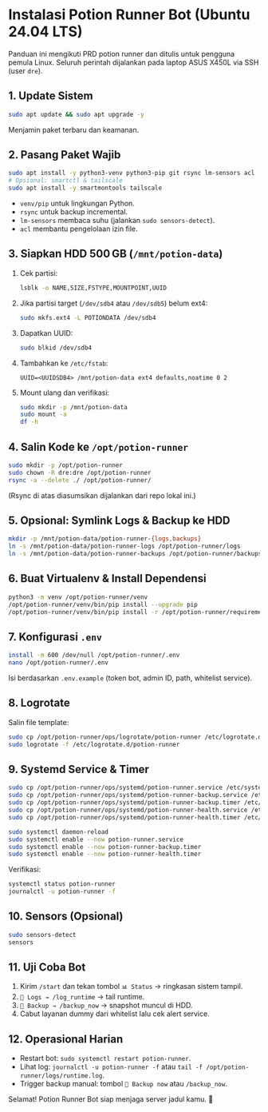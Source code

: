 # Instalasi Potion Runner Bot (Ubuntu 24.04 LTS)

Panduan ini mengikuti PRD potion runner dan ditulis untuk pengguna pemula Linux. Seluruh perintah dijalankan pada laptop ASUS X450L via SSH (user `dre`).

## 1. Update Sistem
```bash
sudo apt update && sudo apt upgrade -y
```
Menjamin paket terbaru dan keamanan.

## 2. Pasang Paket Wajib
```bash
sudo apt install -y python3-venv python3-pip git rsync lm-sensors acl
# Opsional: smartctl & tailscale
sudo apt install -y smartmontools tailscale
```
- `venv/pip` untuk lingkungan Python.
- `rsync` untuk backup incremental.
- `lm-sensors` membaca suhu (jalankan `sudo sensors-detect`).
- `acl` membantu pengelolaan izin file.

## 3. Siapkan HDD 500 GB (`/mnt/potion-data`)
1. Cek partisi:
   ```bash
   lsblk -o NAME,SIZE,FSTYPE,MOUNTPOINT,UUID
   ```
2. Jika partisi target (`/dev/sdb4` atau `/dev/sdb5`) belum ext4:
   ```bash
   sudo mkfs.ext4 -L POTIONDATA /dev/sdb4
   ```
3. Dapatkan UUID:
   ```bash
   sudo blkid /dev/sdb4
   ```
4. Tambahkan ke `/etc/fstab`:
   ```
   UUID=<UUIDSDB4> /mnt/potion-data ext4 defaults,noatime 0 2
   ```
5. Mount ulang dan verifikasi:
   ```bash
   sudo mkdir -p /mnt/potion-data
   sudo mount -a
   df -h
   ```

## 4. Salin Kode ke `/opt/potion-runner`
```bash
sudo mkdir -p /opt/potion-runner
sudo chown -R dre:dre /opt/potion-runner
rsync -a --delete ./ /opt/potion-runner/
```
(Rsync di atas diasumsikan dijalankan dari repo lokal ini.)

## 5. Opsional: Symlink Logs & Backup ke HDD
```bash
mkdir -p /mnt/potion-data/potion-runner-{logs,backups}
ln -s /mnt/potion-data/potion-runner-logs /opt/potion-runner/logs
ln -s /mnt/potion-data/potion-runner-backups /opt/potion-runner/backups
```

## 6. Buat Virtualenv & Install Dependensi
```bash
python3 -m venv /opt/potion-runner/venv
/opt/potion-runner/venv/bin/pip install --upgrade pip
/opt/potion-runner/venv/bin/pip install -r /opt/potion-runner/requirements.lock
```

## 7. Konfigurasi `.env`
```bash
install -m 600 /dev/null /opt/potion-runner/.env
nano /opt/potion-runner/.env
```
Isi berdasarkan `.env.example` (token bot, admin ID, path, whitelist service).

## 8. Logrotate
Salin file template:
```bash
sudo cp /opt/potion-runner/ops/logrotate/potion-runner /etc/logrotate.d/potion-runner
sudo logrotate -f /etc/logrotate.d/potion-runner
```

## 9. Systemd Service & Timer
```bash
sudo cp /opt/potion-runner/ops/systemd/potion-runner.service /etc/systemd/system/
sudo cp /opt/potion-runner/ops/systemd/potion-runner-backup.service /etc/systemd/system/
sudo cp /opt/potion-runner/ops/systemd/potion-runner-backup.timer /etc/systemd/system/
sudo cp /opt/potion-runner/ops/systemd/potion-runner-health.service /etc/systemd/system/
sudo cp /opt/potion-runner/ops/systemd/potion-runner-health.timer /etc/systemd/system/

sudo systemctl daemon-reload
sudo systemctl enable --now potion-runner.service
sudo systemctl enable --now potion-runner-backup.timer
sudo systemctl enable --now potion-runner-health.timer
```
Verifikasi:
```bash
systemctl status potion-runner
journalctl -u potion-runner -f
```

## 10. Sensors (Opsional)
```bash
sudo sensors-detect
sensors
```

## 11. Uji Coba Bot
1. Kirim `/start` dan tekan tombol `📊 Status` → ringkasan sistem tampil.
2. `📜 Logs → /log_runtime` → tail runtime.
3. `💾 Backup → /backup_now` → snapshot muncul di HDD.
4. Cabut layanan dummy dari whitelist lalu cek alert service.

## 12. Operasional Harian
- Restart bot: `sudo systemctl restart potion-runner`.
- Lihat log: `journalctl -u potion-runner -f` atau `tail -f /opt/potion-runner/logs/runtime.log`.
- Trigger backup manual: tombol `💾 Backup now` atau `/backup_now`.

Selamat! Potion Runner Bot siap menjaga server jadul kamu. 🧃
